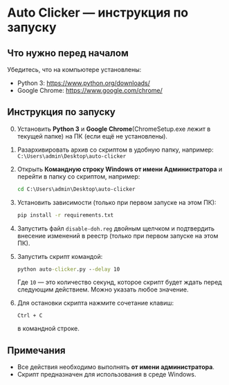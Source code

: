 # Auto Clicker — инструкция по запуску

## Что нужно перед началом

Убедитесь, что на компьютере установлены:

- Python 3: https://www.python.org/downloads/
- Google Chrome: https://www.google.com/chrome/

## Инструкция по запуску

0. Установить **Python 3** и **Google Chrome**(ChromeSetup.exe лежит в текущей папке) на ПК (если ещё не установлены).

1. Разархивировать архив со скриптом в удобную папку, например:  
   `C:\Users\admin\Desktop\auto-clicker`

2. Открыть **Командную строку Windows от имени Администратора** и перейти в папку со скриптом, например:
   ```cmd
   cd C:\Users\admin\Desktop\auto-clicker
   ```

3. Установить зависимости (только при первом запуске на этом ПК):
   ```cmd
   pip install -r requirements.txt
   ```

4. Запустить файл `disable-doh.reg` двойным щелчком и подтвердить внесение изменений в реестр (только при первом запуске на этом ПК).

5. Запустить скрипт командой:
   ```cmd
   python auto-clicker.py --delay 10
   ```
   Где `10` — это количество секунд, которое скрипт будет ждать перед следующим действием. Можно указать любое значение.

6. Для остановки скрипта нажмите сочетание клавиш:
   ```
   Ctrl + C
   ```
   в командной строке.

## Примечания

- Все действия необходимо выполнять **от имени администратора**.
- Скрипт предназначен для использования в среде Windows.
